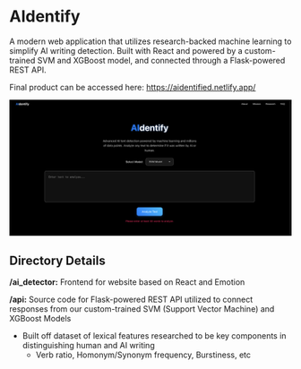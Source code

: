 # AIdentify

A modern web application that utilizes research-backed machine learning to simplify AI writing detection. Built with React and powered by a custom-trained SVM and XGBoost model, and connected through a Flask-powered REST API.

Final product can be accessed here: https://aidentified.netlify.app/

![Home Page](ai-detector/public/screenshothome.png)


## Directory Details

**/ai_detector:** Frontend for website based on React and Emotion

**/api:** Source code for Flask-powered REST API utilized to connect responses from our custom-trained SVM (Support Vector Machine) and XGBoost Models 
  - Built off dataset of lexical features researched to be key components in distinguishing human and AI writing 
    - Verb ratio, Homonym/Synonym frequency, Burstiness, etc

